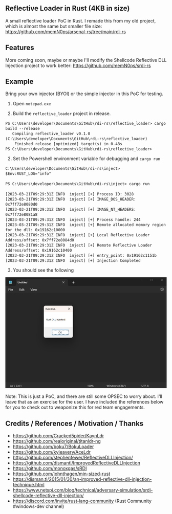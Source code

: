 ## Reflective Loader in Rust (4KB in size)

A small reflective loader PoC in Rust. I remade this from my old project, which is almost the same but smaller file size: https://github.com/memN0ps/arsenal-rs/tree/main/rdi-rs

## Features

More coming soon, maybe or maybe I'll modify the Shellcode Reflective DLL Injection project to work better: https://github.com/memN0ps/srdi-rs

## Example

Bring your own injector (BYOI) or the simple injector in this PoC for testing.

1. Open `notepad.exe` 

2. Build the `reflective_loader` project in release.
```
PS C:\Users\developer\Documents\GitHub\rdi-rs\reflective_loader> cargo build --release
   Compiling reflective_loader v0.1.0 (C:\Users\developer\Documents\GitHub\rdi-rs\reflective_loader)
    Finished release [optimized] target(s) in 0.48s
PS C:\Users\developer\Documents\GitHub\rdi-rs\reflective_loader>
```

2. Set the Powershell environment variable for debugging and `cargo run`

```
C:\Users\developer\Documents\GitHub\rdi-rs\inject> $Env:RUST_LOG="info"

PS C:\Users\developer\Documents\GitHub\rdi-rs\inject> cargo run

[2023-03-21T09:29:31Z INFO  inject] [+] Process ID: 3028
[2023-03-21T09:29:31Z INFO  inject] [+] IMAGE_DOS_HEADER: 0x7ff72e8080d0
[2023-03-21T09:29:31Z INFO  inject] [+] IMAGE_NT_HEADERS: 0x7ff72e8081a8
[2023-03-21T09:29:31Z INFO  inject] [+] Process handle: 244
[2023-03-21T09:29:31Z INFO  inject] [+] Remote allocated memory region for the dll: 0x19162c10000
[2023-03-21T09:29:31Z INFO  inject] [+] Local Reflective Loader Address/offset: 0x7ff72e8084d0
[2023-03-21T09:29:31Z INFO  inject] [+] Remote Reflective Loader Address/offset: 0x19162c10400
[2023-03-21T09:29:31Z INFO  inject] [+] entry_point: 0x19162c1151b
[2023-03-21T09:29:31Z INFO  inject] [+] Injection Completed
```

3. You should see the following

![poc](poc.png)

Note: This is just a PoC, and there are still some OPSEC to worry about. I'll leave that as an exercise for the user. I have included the references below for you to check out to weaponize this for red team engagements.

## Credits / References / Motivation / Thanks

* https://github.com/Cracked5pider/KaynLdr
* https://github.com/realoriginal/titanldr-ng
* https://github.com/boku7/BokuLoader
* https://github.com/kyleavery/AceLdr
* https://github.com/stephenfewer/ReflectiveDLLInjection/
* https://github.com/dismantl/ImprovedReflectiveDLLInjection
* https://github.com/monoxgas/sRDI
* https://github.com/johnthagen/min-sized-rust
* https://disman.tl/2015/01/30/an-improved-reflective-dll-injection-technique.html
* https://www.netspi.com/blog/technical/adversary-simulation/srdi-shellcode-reflective-dll-injection/
* https://discord.com/invite/rust-lang-community (Rust Community #windows-dev channel)
